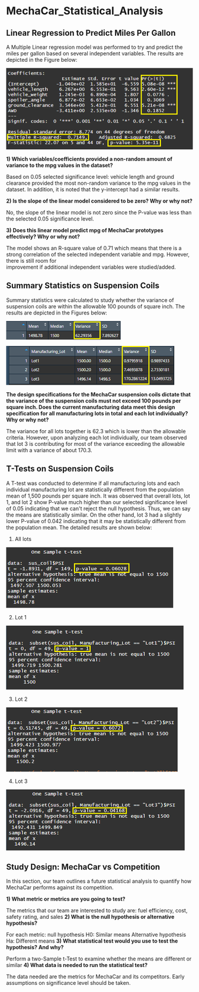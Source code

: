 # MechaCar_Statistical_Analysis

## Linear Regression to Predict Miles Per Gallon
A Multiple Linear regression model was performed to try and predict the miles per gallon based on several independent variables. The results are depicted in the Figure below:

<p align="left"> <img src="/Resources/LinearModelResults.png"> </p>

**1) Which variables/coefficients provided a non-random amount of variance to the mpg values in the dataset?**</p>
  Based on 0.05 selected significance level: vehicle length and ground clearance provided the most non-random variance to the mpg values in the dataset. In addition, it is noted   that the y-intercept had a similar results.

**2) Is the slope of the linear model considered to be zero? Why or why not?**</p>
  No, the slope of the linear model is not zero since the P-value was less than the selected 0.05 significance level.

**3) Does this linear model predict mpg of MechaCar prototypes effectively? Why or why not?**</p>
  The model shows an R-square value of 0.71 which means that there is a strong correlation of the selected independent variable and mpg. However, there is still room for   
  improvement if additional independent variables were studied/added. 

## Summary Statistics on Suspension Coils
Summary statistics were calculated to study whether the variance of suspension coils are within the allowable 100 pounds of square inch. The results are depicted in the Figures below:

<p align="left"> <img src="/Resources/SummaryStatisticsTotal.png"> </p>
<p align="left"> <img src="/Resources/SummaryStatisticsByLot.png"> </p>


**The design specifications for the MechaCar suspension coils dictate that the variance of the suspension coils must not exceed 100 pounds per square inch. Does the current manufacturing data meet this design specification for all manufacturing lots in total and each lot individually? Why or why not?**</p>
The variance for all lots together is 62.3 which is lower than the allowable criteria. However, upon analyzing each lot individually, our team observed that lot 3 is contributing for most of the variance exceeding the allowable limit with a variance of about 170.3.

## T-Tests on Suspension Coils
A T-test was conducted to determine if all manufacturing lots and each individual manufacturing lot are statistically different from the population mean of 1,500 pounds per square inch. It was observed that overall lots, lot 1, and lot 2 show P-value much higher than our selected significance level of 0.05 indicating that we can't reject the null hypothesis. Thus, we can say the means are statistically similar. On the other hand, lot 3 had a slightly lower P-value of 0.042 indicating that it may be statistically different from the population mean. The detailed results are shown below:

1) All lots
<p align="left"> <img src="/Resources/All_Lots_t-Test.png"> </p>

2) Lot 1
<p align="left"> <img src="/Resources/Lot1_t-Test.png"> </p>

3) Lot 2
<p align="left"> <img src="/Resources/Lot2_t-Test.png"> </p>

4) Lot 3
<p align="left"> <img src="/Resources/Lot3_t-Test.png"> </p>

## Study Design: MechaCar vs Competition
In this section, our team outlines a future statistical analysis to quantify how MechaCar performs against its competition.

**1) What metric or metrics are you going to test?**</p>
  The metrics that our team are interested to study are: fuel efficiency, cost, safety rating, and sales
**2) What is the null hypothesis or alternative hypothesis?**</p>
  For each metric:
  null hypothesis H0: Similar means
  Alternative hypothesis Ha: Different means
**3) What statistical test would you use to test the hypothesis? And why?**</p>
  Perform a two-Sample t-Test to examine whether the means are different or similar
**4) What data is needed to run the statistical test?**</p>
  The data needed are the metrics for MechaCar and its competitors. Early assumptions on significance level should be taken. 
